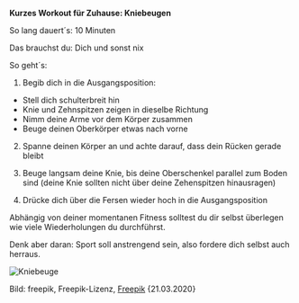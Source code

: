**Kurzes Workout für Zuhause: Kniebeugen**

So lang dauert´s: 10 Minuten

Das brauchst du: Dich und sonst nix

So geht´s: 
  1. Begib dich in die Ausgangsposition: 
  
  *  Stell dich schulterbreit hin
  *  Knie und Zehnspitzen zeigen in dieselbe Richtung
  *  Nimm deine Arme vor dem Körper zusammen
  *  Beuge deinen Oberkörper etwas nach vorne
  
  2. Spanne deinen Körper an und achte darauf, dass dein Rücken gerade bleibt
  
  3. Beuge langsam deine Knie, bis deine Oberschenkel parallel zum Boden sind (deine Knie sollten nicht über deine Zehenspitzen hinausragen)
  
  4. Drücke dich über die Fersen wieder hoch in die Ausgangsposition
    

Abhängig von deiner momentanen Fitness solltest du dir selbst überlegen wie viele Wiederholungen du durchführst. 

Denk aber daran: Sport soll anstrengend sein, also fordere dich selbst auch herraus.


![Kniebeuge](https://image.freepik.com/fotos-kostenlos/exemplarplatzfrau-die-uebungen-tut_23-2148435355.jpg)

Bild: freepik, Freepik-Lizenz, [Freepik](https://de.freepik.com/fotos-kostenlos/exemplarplatzfrau-die-uebungen-tut_6874704.htm#page=3&query=sport&position=31) {21.03.2020}

